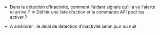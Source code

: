 * Dans la détection d'inactivité, comment l'aidant signale qu'il a vu l'alerte et arrive ?
=> Définir une liste d'action et la commande API pour les activer ?

* A améliorer : le delai de detection d'inactivité selon jour ou nuit
